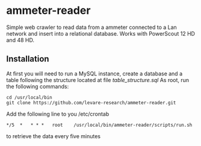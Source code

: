 # ammeter-reader
Simple web crawler to read data from a ammeter connected to a Lan network and insert into a relational database. Works with PowerScout 12 HD and 48 HD.

## Installation
At first you will need to run a MySQL instance, create a database and a table following the structure located at file *table_structure.sql*
As root, run the following commands:
```
cd /usr/local/bin
git clone https://github.com/levare-research/ammeter-reader.git
```
Add the following line to you /etc/crontab
```
*/5  *   * * *   root    /usr/local/bin/ammeter-reader/scripts/run.sh
```
to retrieve the data every five minutes
